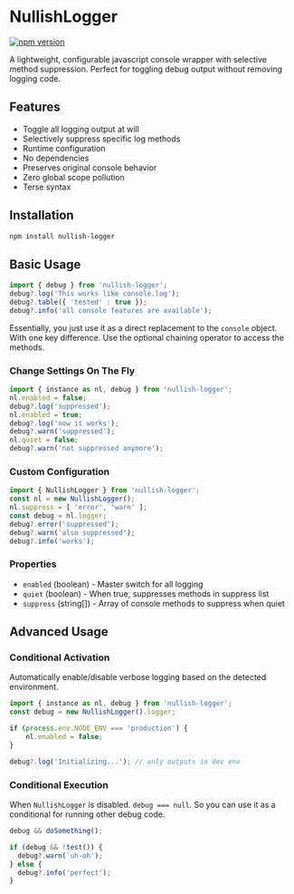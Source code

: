 # NullishLogger
[![npm version](https://badge.fury.io/js/nullish-logger.svg)](https://www.npmjs.com/package/nullish-logger)

A lightweight, configurable javascript console wrapper with selective method suppression. Perfect for toggling debug output without removing logging code.

## Features

- Toggle all logging output at will
- Selectively suppress specific log methods
- Runtime configuration
- No dependencies
- Preserves original console behavior
- Zero global scope pollution
- Terse syntax

## Installation

```bash
npm install nullish-logger
```

## Basic Usage

```javascript
import { debug } from 'nullish-logger';
debug?.log('This works like console.log');
debug?.table({ 'tested' : true });
debug?.info('all console features are available');
```

Essentially, you just use it as a direct replacement to the `console` object. With one key difference. Use the optional chaining operator
to access the methods.

### Change Settings On The Fly
```javascript
import { instance as nl, debug } from 'nullish-logger';
nl.enabled = false;
debug?.log('suppressed');
nl.enabled = true;
debug?.log('now it works');
debug?.warn('suppressed');
nl.quiet = false;
debug?.warn('not suppressed anymore');
```

### Custom Configuration

```javascript
import { NullishLogger } from 'nullish-logger';
const nl = new NullishLogger();
nl.suppress = [ 'error', 'warn' ];
const debug = nl.logger;
debug?.error('suppressed');
debug?.warn('also suppressed');
debug?.info('works');
```

### Properties

- `enabled` (boolean) - Master switch for all logging
- `quiet` (boolean) - When true, suppresses methods in suppress list
- `suppress` (string[]) - Array of console methods to suppress when quiet

## Advanced Usage

### Conditional Activation

Automatically enable/disable verbose logging based on the detected environment.

```javascript
import { instance as nl, debug } from 'nullish-logger';
const debug = new NullishLogger().logger;

if (process.env.NODE_ENV === 'production') {
    nl.enabled = false;
}

debug?.log('Initializing...'); // only outputs in dev env
```

### Conditional Execution

 When `NullishLogger` is disabled. `debug === null`. So you can use it as a conditional for running other debug code.

```javascript
debug && doSomething();

if (debug && !test()) {
  debug?.warn('uh-oh');
} else {
  debug?.info('perfect');
}
```